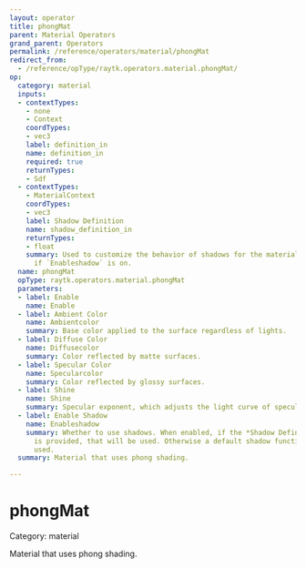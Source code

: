 ```yaml
---
layout: operator
title: phongMat
parent: Material Operators
grand_parent: Operators
permalink: /reference/operators/material/phongMat
redirect_from:
  - /reference/opType/raytk.operators.material.phongMat/
op:
  category: material
  inputs:
  - contextTypes:
    - none
    - Context
    coordTypes:
    - vec3
    label: definition_in
    name: definition_in
    required: true
    returnTypes:
    - Sdf
  - contextTypes:
    - MaterialContext
    coordTypes:
    - vec3
    label: Shadow Definition
    name: shadow_definition_in
    returnTypes:
    - float
    summary: Used to customize the behavior of shadows for the material. Only used
      if `Enableshadow` is on.
  name: phongMat
  opType: raytk.operators.material.phongMat
  parameters:
  - label: Enable
    name: Enable
  - label: Ambient Color
    name: Ambientcolor
    summary: Base color applied to the surface regardless of lights.
  - label: Diffuse Color
    name: Diffusecolor
    summary: Color reflected by matte surfaces.
  - label: Specular Color
    name: Specularcolor
    summary: Color reflected by glossy surfaces.
  - label: Shine
    name: Shine
    summary: Specular exponent, which adjusts the light curve of specular highlights.
  - label: Enable Shadow
    name: Enableshadow
    summary: Whether to use shadows. When enabled, if the *Shadow Definition* input
      is provided, that will be used. Otherwise a default shadow function will be
      used.
  summary: Material that uses phong shading.

---
```


# phongMat

Category: material



Material that uses phong shading.